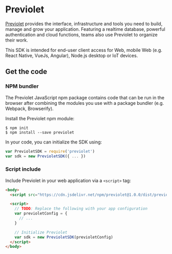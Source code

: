 # Previolet

[Previolet][home] provides the interface, infrastructure and tools you need to build, manage and grow your application. Featuring a realtime database, powerful authentication and cloud functions, teams also use Previolet to organize their work.

This SDK is intended for end-user client access for Web, mobile Web (e.g. React Native, VueJs, Angular), Node.js desktop or IoT devices.

## Get the code

### NPM bundler

The Previolet JavaScript npm package contains code that can be run in the browser after combining the modules you use with a package bundler (e.g.
Webpack, Browserify).

Install the Previolet npm module:

```
$ npm init
$ npm install --save previolet
```

In your code, you can initialize the SDK using:

```js
var PrevioletSDK = require('previolet')
var sdk = new PrevioletSDK({ ... })
```

### Script include

Include Previolet in your web application via a `<script>` tag:

```html
<body>
  <script src="https://cdn.jsdelivr.net/npm/previolet@1.0.0/dist/previolet-sdk.min.js"></script>

  <script>
    // TODO: Replace the following with your app configuration
    var previoletConfig = {
      // ...
    }

    // Initialize Previolet
    var sdk = new PrevioletSDK(previoletConfig)
  </script>
</body>
```

[home]: https://previolet.com
